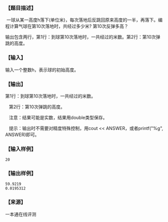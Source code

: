 ### 【题目描述】

 一球从某一高度h落下(单位米)，每次落地后反跳回原来高度的一半，再落下。编程计算气球在第10次落地时，共经过多少米? 第10次反弹多高？

输出包含两行，第1行：到球第10次落地时，一共经过的米数。第2行：第10次弹跳的高度。

### 【输入】

输入一个整数h，表示球的初始高度。

### 【输出】

第1行：到球第10次落地时，一共经过的米数。

   第2行：第10次弹跳的高度。

   注意：结果可能是实数，结果用double类型保存。

   提示：输出时不需要对精度特殊控制，用cout << ANSWER，或者printf("%g", ANSWER)即可。

### 【输入样例】

```
20
```

### 【输出样例】

```
59.9219
0.0195312

```


 ### 【来源】

 一本通在线评测 
